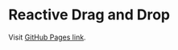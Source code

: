 # Reactive Drag and Drop

Visit [GitHub Pages link](https://galish.github.io/reactive-drag-and-drop/demo.html).
